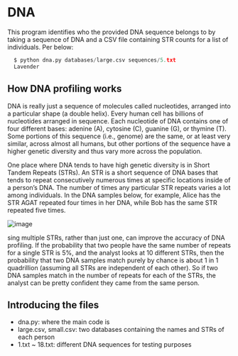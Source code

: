 # DNA
This program identifies who the provided DNA sequence belongs to by taking a sequence of DNA and a CSV file containing STR counts for a list of individuals. Per below:
```python
  $ python dna.py databases/large.csv sequences/5.txt
  Lavender
```

## How DNA profiling works
DNA is really just a sequence of molecules called nucleotides, arranged into a particular shape (a double helix). Every human cell has billions of nucleotides arranged in sequence. Each nucleotide of DNA contains one of four different bases: adenine (A), cytosine (C), guanine (G), or thymine (T). Some portions of this sequence (i.e., genome) are the same, or at least very similar, across almost all humans, but other portions of the sequence have a higher genetic diversity and thus vary more across the population.

One place where DNA tends to have high genetic diversity is in Short Tandem Repeats (STRs). An STR is a short sequence of DNA bases that tends to repeat consecutively numerous times at specific locations inside of a person’s DNA. The number of times any particular STR repeats varies a lot among individuals. In the DNA samples below, for example, Alice has the STR AGAT repeated four times in her DNA, while Bob has the same STR repeated five times.  

![image](https://github.com/KingJJ676/Projects-for-CS50/assets/130853046/d8c80eba-5f1c-4045-9c22-b7a426d7c94a)

sing multiple STRs, rather than just one, can improve the accuracy of DNA profiling. If the probability that two people have the same number of repeats for a single STR is 5%, and the analyst looks at 10 different STRs, then the probability that two DNA samples match purely by chance is about 1 in 1 quadrillion (assuming all STRs are independent of each other). So if two DNA samples match in the number of repeats for each of the STRs, the analyst can be pretty confident they came from the same person. 

## Introducing the files
- dna.py: where the main code is
- large.csv, small.csv: two databases containing the names and STRs of each person
- 1.txt ~ 18.txt: different DNA sequences for testing purposes
